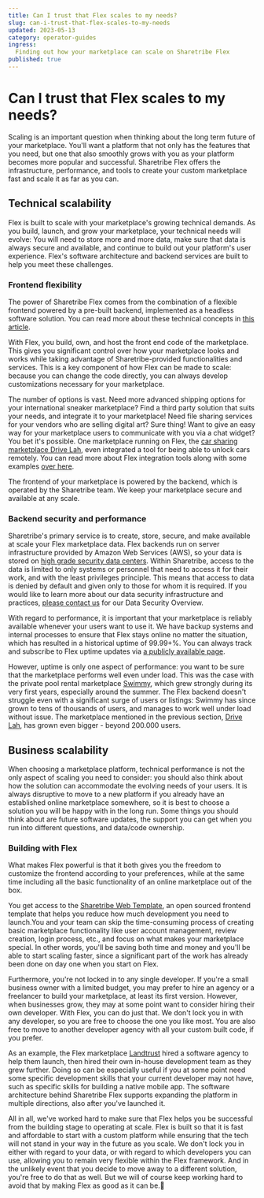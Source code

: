 ```yaml
---
title: Can I trust that Flex scales to my needs?
slug: can-i-trust-that-flex-scales-to-my-needs
updated: 2023-05-13
category: operator-guides
ingress:
  Finding out how your marketplace can scale on Sharetribe Flex
published: true
---
```



# Can I trust that Flex scales to my needs?

Scaling is an important question when thinking about the long term future of your marketplace. You'll want a platform that not only has the features that you need, but one that also smoothly grows with you as your platform becomes more popular and successful. Sharetribe Flex offers the infrastructure, performance, and tools to create your custom marketplace fast and scale it as far as you can.


## Technical scalability

Flex is built to scale with your marketplace's growing technical demands. As you build, launch, and grow your marketplace, your technical needs will evolve: You will need to store more and more data, make sure that data is always secure and available, and continue to build out your platform's user experience. Flex's software architecture and backend services are built to help you meet these challenges.


### Frontend flexibility

The power of Sharetribe Flex comes from the combination of a flexible frontend powered by a pre-built backend, implemented as a headless software solution. You can read more about these technical concepts in [this article](https://www.sharetribe.com/docs/operator-guides/concepts/).

With Flex, you build, own, and host the front end code of the marketplace. This gives you significant control over how your marketplace looks and works while taking advantage of Sharetribe-provided functionalities and services. This is a key component of how Flex can be made to scale: because you can change the code directly, you can always develop customizations necessary for your marketplace.

The number of options is vast. Need more advanced shipping options for your international sneaker marketplace? Find a third party solution that suits your needs, and integrate it to your marketplace! Need file sharing services for your vendors who are selling digital art? Sure thing! Want to give an easy way for your marketplace users to communicate with you via a chat widget? You bet it's possible. One marketplace running on Flex, the [car sharing marketplace Drive Lah](https://www.sharetribe.com/customers/drive-lah/), even integrated a tool for being able to unlock cars remotely. You can read more about Flex integration tools along with some examples [over here](https://www.sharetribe.com/docs/concepts/integrations-introduction/).

The frontend of your marketplace is powered by the backend, which is operated by the Sharetribe team. We keep your marketplace secure and available at any scale.


### Backend security and performance

Sharetribe's primary service is to create, store, secure, and make available at scale your Flex marketplace data. Flex backends run on server infrastructure provided by Amazon Web Services (AWS), so your data is stored on [high grade security data centers](https://aws.amazon.com/compliance/data-center/controls/?nc1=h_ls). Within Sharetribe, access to the data is limited to only systems or personnel that need to access it for their work, and with the least privileges principle. This means that access to data is denied by default and given only to those for whom it is required. If you would like to learn more about our data security infrastructure and practices, [please contact us](mailto:hello@sharetribe.com) for our Data Security Overview.

With regard to performance, it is important that your marketplace is reliably available whenever your users want to use it. We have backup systems and internal processes to ensure that Flex stays online no matter the situation, which has resulted in a historical uptime of 99.99+%. You can always track and subscribe to Flex uptime updates via [a publicly available page](https://status.sharetribe.com/uptime).

However, uptime is only one aspect of performance: you want to be sure that the marketplace performs well even under load. This was the case with the private pool rental marketplace [Swimmy](https://www.sharetribe.com/customers/swimmy/), which grew strongly during its very first years, especially around the summer. The Flex backend doesn't struggle even with a significant surge of users or listings: Swimmy has since grown to tens of thousands of users, and manages to work well under load without issue. The marketplace mentioned in the previous section, [Drive Lah](https://www.sharetribe.com/customers/drive-lah/), has grown even bigger - beyond 200.000 users.


## Business scalability

When choosing a marketplace platform, technical performance is not the only aspect of scaling you need to consider: you should also think about how the solution can accommodate the evolving needs of your users. It is always disruptive to move to a new platform if you already have an established online marketplace somewhere, so it is best to choose a solution you will be happy with in the long run. Some things you should think about are future software updates, the support you can get when you run into different questions, and data/code ownership.


### Building with Flex

What makes Flex powerful is that it both gives you the freedom to customize the frontend according to your preferences, while at the same time including all the basic functionality of an online marketplace out of the box.

You get access to the [Sharetribe Web Template](https://www.sharetribe.com/docs/ftw/sharetribe-web-template/), an open sourced frontend template that helps you reduce how much development you need to launch.You and your team can skip the time-consuming process of creating basic marketplace functionality like user account management, review creation, login process, etc., and focus on what makes your marketplace special. In other words, you'll be saving both time and money and you'll be able to start scaling faster, since a significant part of the work has already been done on day one when you start on Flex.

Furthermore, you're not locked in to any single developer. If you're a small business owner with a limited budget, you may prefer to hire an agency or a freelancer to build your marketplace, at least its first version. However, when businesses grow, they may at some point want to consider hiring their own developer. With Flex, you can do just that. We don't lock you in with any developer, so you are free to choose the one you like most. You are also free to move to another developer agency with all your custom built code, if you prefer.

As an example, the Flex marketplace [Landtrust](https://landtrust.com/) hired a software agency to help them launch, then hired their own in-house development team as they grew further. Doing so can be especially useful if you at some point need some specific development skills that your current developer may not have, such as specific skills for building a native mobile app. The software architecture behind Sharetribe Flex supports expanding the platform in multiple directions, also after you've launched it.

All in all, we've worked hard to make sure that Flex helps you be successful from the building stage to operating at scale. Flex is built so that it is fast and affordable to start with a custom platform while ensuring that the tech will not stand in your way in the future as you scale. We don't lock you in either with regard to your data, or with regard to which developers you can use, allowing you to remain very flexible within the Flex framework. And in the unlikely event that you decide to move away to a different solution, you're free to do that as well. But we will of course keep working hard to avoid that by making Flex as good as it can be.🙂
